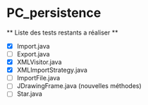 # PC_persistence


** Liste des tests restants a réaliser **

- [x] Import.java
- [ ] Export.java
- [x] XMLVisitor.java
- [x] XMLImportStrategy.java
- [ ] ImportFile.java
- [ ] JDrawingFrame.java (nouvelles méthodes)
- [ ] Star.java

